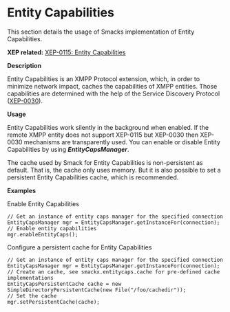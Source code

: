 Entity Capabilities
===================

This section details the usage of Smacks implementation of Entity
Capabilities.

**XEP related:** [XEP-0115: Entity Capabilities](http://xmpp.org/extensions/xep-0115.html)

**Description**

Entity Capabilities is an XMPP Protocol extension, which, in order to minimize
network impact, caches the capabilities of XMPP entities. Those capabilities
are determined with the help of the Service Discovery Protocol
([XEP-0030](http://xmpp.org/extensions/xep-0030.html)).

**Usage**

Entity Capabilities work silently in the background when enabled. If the remote
XMPP entity does not support XEP-0115 but XEP-0030 then XEP-0030 mechanisms
are transparently used. You can enable or disable Entity Capabilities by using
_**EntityCapsManager**_.

The cache used by Smack for Entity Capabilities is non-persistent as default.
That is, the cache only uses memory. But it is also possible to set a
persistent Entity Capabilities cache, which is recommended.

**Examples**

Enable Entity Capabilities

```
// Get an instance of entity caps manager for the specified connection
EntityCapsManager mgr = EntityCapsManager.getInstanceFor(connection);
// Enable entity capabilities
mgr.enableEntityCaps();
```

Configure a persistent cache for Entity Capabilities

```
// Get an instance of entity caps manager for the specified connection
EntityCapsManager mgr = EntityCapsManager.getInstanceFor(connection);
// Create an cache, see smackx.entitycaps.cache for pre-defined cache implementations
EntityCapsPersistentCache cache = new SimpleDirectoryPersistentCache(new File("/foo/cachedir"));
// Set the cache
mgr.setPersistentCache(cache);
```
